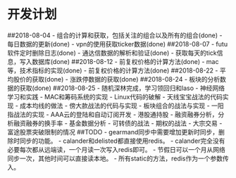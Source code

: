 # 开发计划
##2018-08-04
    - 组合的计算和获取，包括关注的组合以及所有的组合(done)
    - 每日数据的更新(done)
    - vpn的使用获取ticker数据(done)
##2018-08-07
    - futu软件定时删除日志(done)
    - 通达信数据的解析和验证(done)
    - 获取每天的tick信息，写入数据库(done)
##2018-08-12
    - 前复权价格的计算方法(done)
    - mac等，技术指标的实现(done)
    - 前复权价格的计算方法(done)
##2018-08-22
    - 平均股价的获取(done)
    - 涨跌停数据的获取(done)
##2018-08-24
    - 板块的分析数据的获取(done)
##2018-08-25
    - 随机深林完成，学习领回归和laso
    - 神经网络学习和实践
    - MAC和筹码系统的实现
    - Linux代码的破解
    - 天线宝宝战法的代码实现
    - 成本均线的做法
    - 傍大款战法的代码与实现
    - 板块组合的战法与实现
    - 一阳指战法的实现
    - AAA云的登陆和自动订阅开发
    - 港股通持股
    - 融资融券分析，分析融资融券的换手率
    - 基金数据分析
    - 可转债的战法
    - 期权的战法
    - 大宗交易
    - 富途股票突破限制的情况
##TODO
    - gearmand同步中需要增加更新时同步，删除时同步的功能。
    - calander和delisted都直接使用redis。
    - calander完全没有必要每次都从远端读，一个月读一次写入redis即可。
    - 节假日可以一个月从网络同步一次，其他时间可以直接读本地。
    - 所有static的方法，redis作为一个参数传入。
